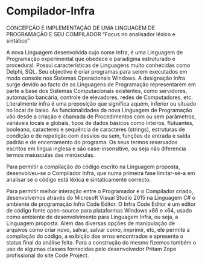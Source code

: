 # Compilador-Infra


CONCEPÇÃO E IMPLEMENTAÇÃO DE UMA LINGUAGEM DE PROGRAMAÇÃO E SEU COMPILADOR
“Focus no analisador léxico e sintático”

A nova Linguagem desenvolvida cujo nome Infra, é uma Linguagem de Programação experimental que obedece o paradígma estruturado e procedural. Possui características de Linguagens muito conhecidas como Delphi, SQL. Seu objectivo é criar programas para serem executados em modo console nos Sistemas Operacionais Windows. 
A designação Infra surge devido ao facto de as Linguagens de Programação representarem em parte a base dos Sistemas Computacionais existentes, como servidores, automação bancária, controle de elevadores, redes de Computadores, etc. Literalmente infra é uma preposição que significa aquém, inferior ou situado no local de baixo.
As funcionalidades da nova Linguagem de Programação vão desde a criação e chamada de Procedimentos com ou sem parâmetros, variáveis locais e globais, tipos de dados básicos como inteiros, flutuantes, booleano, caracteres e sequência de caracteres (strings), estruturas de condição e de repetição com desvios ou sem, funções de entrada e saída padrão e de encerramento do programa. Os seus termos reservados escritos em língua inglesa e são case-insensitive, ou seja não diferencia termos maiúsculas das minúsculas.

Para permitir a compilação do código escrito na Linguagem proposta, desenvolveu-se o Compilador Infra, que numa primeira fase limitar-se-a em analisar se o código está léxica e sintaticamente correcto. 

Para permitir melhor interação entre o Programador e o Compilador criado, desenvolvemos através do Microsoft Visual Studio 2015 na Linguagem C# o ambiente de programação Infra Code Editor.
O Infra Code Editor é um editor de código fonte open-source para plataformas Windows x86 e x64, usado como ambiente de desenvolvimento para Linguagem Infra, ou seja, a Linguagem proposta. 
Além das diversas opções de manipulação de arquivos como criar novo, salvar, salvar como, imprimir, etc, ele permite a compilação do código, a exibição dos erros encontrados e apresenta o status final da análise feita.
Para a construção do mesmo fizemos também o uso de algumas classes fornecidas pelo desenvolvedor Pritam Zope profissional do site Code Project.

